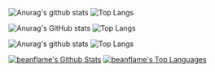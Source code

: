 ![Anurag's github stats](https://github-readme-stats.vercel.app/api/?username=beanflame&show_icons=true&icon_color=79ff97&title_color=fff&text_color=fff&bg_color=00D26E)
![Top Langs](https://github-readme-stats.vercel.app/api/top-langs/?username=beanflame&title_color=fff&text_color=fff&bg_color=00D26E)

![Anurag's GitHub stats](https://github-readme-stats.vercel.app/api/?username=beanflame&show_icons=true&icon_color=79ff97&title_color=fff&text_color=9f9f9f&bg_color=151515)
![Top Langs](https://github-readme-stats.vercel.app/api/top-langs/?username=beanflame&title_color=fff&text_color=9f9f9f&bg_color=151515)

![Anurag's github stats](https://github-readme-stats.vercel.app/api/?username=beanflame&show_icons=true&theme=prussian)
![Top Langs](https://github-readme-stats.vercel.app/api/top-langs/?username=beanflame&layout=compact&theme=prussian)


<a href="https://github.com/anuraghazra/github-readme-stats"><img alt="beanflame's Github Stats" src="https://denvercoder1-github-readme-stats.vercel.app/api?username=beanflame&show_icons=true&count_private=true&theme=react&hide_border=true&bg_color=0D1117" /></a>
  <a href="https://github.com/anuraghazra/github-readme-stats"><img alt="beanflame's Top Languages" src="https://denvercoder1-github-readme-stats.vercel.app/api/top-langs/?username=beanflame&langs_count=8&layout=compact&theme=react&hide_border=true&bg_color=0D1117" /></a>
